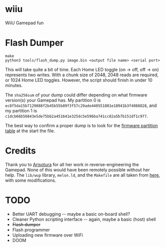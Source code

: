 # wiiu
WiiU Gamepad fun

# Flash Dumper
```
make
python3 tools/flash_dump.py image.bin <output file name> <serial port>
```

This will take quite a bit of time. Each Home LED toggle (on -> off, off -> on) represents two writes. With a chunk size of 2048, 2048 reads are required, or 1024 Home LED toggles. However, the script should finish in under 10 minutes.

The `sha256sum` of your dump could differ depending on what firmware version(s) your Gamepad has. My partition 0 is `ec8f5da15b7129088f2b45b55b89f3f57c29ade440551801e18941b3f4088828`, and my partition 1 is `c1dcb66b56843e5de75bb2a451641e325dc5e596ba741cc82a5b7b151df1c977`. 

The best way to confirm a proper dump is to look for the [firmware partition table](https://kuribo64.net/wup/doku.php?id=flash_layout&s[]=lvc#firmware_partitions) at the start the file.

# Credits
Thank you to [Arisotura](https://github.com/Arisotura) for all her work in reverse-engineering the Gamepad. None of this would have been remotely possible without her help. The `lib/wup` library, `melon.ld`, and the `Makefile` are all taken from [here](https://github.com/Arisotura/melonpad), with some modifications.

# TODO
* Better UART debugging -- maybe a basic on-board shell?
* Cleaner Python scripting interface -- again, maybe a basic (host) shell
* ~~Flash dumper~~
* Flash programmer
* Uploading new firmware over WiFi
* DOOM
